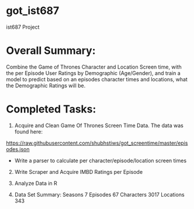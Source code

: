 # got_ist687
ist687 Project


# Overall Summary:

Combine the Game of Thrones Character and Location Screen time, with the per Episode User Ratings by Demographic (Age/Gender), and train a model to predict based on an episodes character times and locations, what the Demographic Ratings will be.


# Completed Tasks:

1. Acquire and Clean Game Of Thrones Screen Time Data. The data was found here:

  https://raw.githubusercontent.com/shubhstiws/got_screentime/master/episodes.json

  * Write a parser to calculate per character/episode/location screen times

2. Write Scraper and Acquire IMBD Ratings per Episode

3. Analyze Data in R

4. Data Set Summary:
    Seasons  7  Episodes  67 Characters  3017 Locations  343
